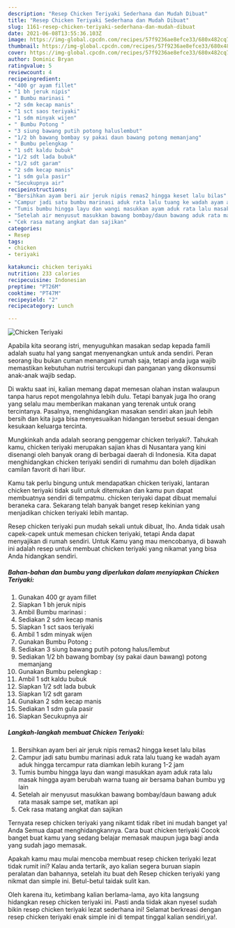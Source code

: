 ```yaml
---
description: "Resep Chicken Teriyaki Sederhana dan Mudah Dibuat"
title: "Resep Chicken Teriyaki Sederhana dan Mudah Dibuat"
slug: 1161-resep-chicken-teriyaki-sederhana-dan-mudah-dibuat
date: 2021-06-08T13:55:36.103Z
image: https://img-global.cpcdn.com/recipes/57f9236ae8efce33/680x482cq70/chicken-teriyaki-foto-resep-utama.jpg
thumbnail: https://img-global.cpcdn.com/recipes/57f9236ae8efce33/680x482cq70/chicken-teriyaki-foto-resep-utama.jpg
cover: https://img-global.cpcdn.com/recipes/57f9236ae8efce33/680x482cq70/chicken-teriyaki-foto-resep-utama.jpg
author: Dominic Bryan
ratingvalue: 5
reviewcount: 4
recipeingredient:
- "400 gr ayam fillet"
- "1 bh jeruk nipis"
- " Bumbu marinasi "
- "2 sdm kecap manis"
- "1 sct saos teriyaki"
- "1 sdm minyak wijen"
- " Bumbu Potong "
- "3 siung bawang putih potong haluslembut"
- "1/2 bh bawang bombay sy pakai daun bawang potong memanjang"
- " Bumbu pelengkap "
- "1 sdt kaldu bubuk"
- "1/2 sdt lada bubuk"
- "1/2 sdt garam"
- "2 sdm kecap manis"
- "1 sdm gula pasir"
- "Secukupnya air"
recipeinstructions:
- "Bersihkan ayam beri air jeruk nipis remas2 hingga keset lalu bilas"
- "Campur jadi satu bumbu marinasi aduk rata lalu tuang ke wadah ayam aduk hingga tercampur rata diamkan lebih kurang 1-2 jam"
- "Tumis bumbu hingga layu dan wangi masukkan ayam aduk rata lalu masak hingga ayam berubah warna tuang air bersama bahan bumbu yg lain"
- "Setelah air menyusut masukkan bawang bombay/daun bawang aduk rata masak sampe set, matikan api"
- "Cek rasa matang angkat dan sajikan"
categories:
- Resep
tags:
- chicken
- teriyaki

katakunci: chicken teriyaki 
nutrition: 233 calories
recipecuisine: Indonesian
preptime: "PT26M"
cooktime: "PT47M"
recipeyield: "2"
recipecategory: Lunch

---
```



![Chicken Teriyaki](https://img-global.cpcdn.com/recipes/57f9236ae8efce33/680x482cq70/chicken-teriyaki-foto-resep-utama.jpg)

Apabila kita seorang istri, menyuguhkan masakan sedap kepada famili adalah suatu hal yang sangat menyenangkan untuk anda sendiri. Peran seorang ibu bukan cuman menangani rumah saja, tetapi anda juga wajib memastikan kebutuhan nutrisi tercukupi dan panganan yang dikonsumsi anak-anak wajib sedap.

Di waktu  saat ini, kalian memang dapat memesan olahan instan walaupun tanpa harus repot mengolahnya lebih dulu. Tetapi banyak juga lho orang yang selalu mau memberikan makanan yang terenak untuk orang tercintanya. Pasalnya, menghidangkan masakan sendiri akan jauh lebih bersih dan kita juga bisa menyesuaikan hidangan tersebut sesuai dengan kesukaan keluarga tercinta. 



Mungkinkah anda adalah seorang penggemar chicken teriyaki?. Tahukah kamu, chicken teriyaki merupakan sajian khas di Nusantara yang kini disenangi oleh banyak orang di berbagai daerah di Indonesia. Kita dapat menghidangkan chicken teriyaki sendiri di rumahmu dan boleh dijadikan camilan favorit di hari libur.

Kamu tak perlu bingung untuk mendapatkan chicken teriyaki, lantaran chicken teriyaki tidak sulit untuk ditemukan dan kamu pun dapat membuatnya sendiri di tempatmu. chicken teriyaki dapat dibuat memalui beraneka cara. Sekarang telah banyak banget resep kekinian yang menjadikan chicken teriyaki lebih mantap.

Resep chicken teriyaki pun mudah sekali untuk dibuat, lho. Anda tidak usah capek-capek untuk memesan chicken teriyaki, tetapi Anda dapat menyajikan di rumah sendiri. Untuk Kamu yang mau mencobanya, di bawah ini adalah resep untuk membuat chicken teriyaki yang nikamat yang bisa Anda hidangkan sendiri.

<!--inarticleads1-->

##### Bahan-bahan dan bumbu yang diperlukan dalam menyiapkan Chicken Teriyaki:

1. Gunakan 400 gr ayam fillet
1. Siapkan 1 bh jeruk nipis
1. Ambil  Bumbu marinasi :
1. Sediakan 2 sdm kecap manis
1. Siapkan 1 sct saos teriyaki
1. Ambil 1 sdm minyak wijen
1. Gunakan  Bumbu Potong :
1. Sediakan 3 siung bawang putih potong halus/lembut
1. Sediakan 1/2 bh bawang bombay (sy pakai daun bawang) potong memanjang
1. Gunakan  Bumbu pelengkap :
1. Ambil 1 sdt kaldu bubuk
1. Siapkan 1/2 sdt lada bubuk
1. Siapkan 1/2 sdt garam
1. Gunakan 2 sdm kecap manis
1. Sediakan 1 sdm gula pasir
1. Siapkan Secukupnya air




<!--inarticleads2-->

##### Langkah-langkah membuat Chicken Teriyaki:

1. Bersihkan ayam beri air jeruk nipis remas2 hingga keset lalu bilas
1. Campur jadi satu bumbu marinasi aduk rata lalu tuang ke wadah ayam aduk hingga tercampur rata diamkan lebih kurang 1-2 jam
1. Tumis bumbu hingga layu dan wangi masukkan ayam aduk rata lalu masak hingga ayam berubah warna tuang air bersama bahan bumbu yg lain
1. Setelah air menyusut masukkan bawang bombay/daun bawang aduk rata masak sampe set, matikan api
1. Cek rasa matang angkat dan sajikan




Ternyata resep chicken teriyaki yang nikamt tidak ribet ini mudah banget ya! Anda Semua dapat menghidangkannya. Cara buat chicken teriyaki Cocok banget buat kamu yang sedang belajar memasak maupun juga bagi anda yang sudah jago memasak.

Apakah kamu mau mulai mencoba membuat resep chicken teriyaki lezat tidak rumit ini? Kalau anda tertarik, ayo kalian segera buruan siapin peralatan dan bahannya, setelah itu buat deh Resep chicken teriyaki yang nikmat dan simple ini. Betul-betul taidak sulit kan. 

Oleh karena itu, ketimbang kalian berlama-lama, ayo kita langsung hidangkan resep chicken teriyaki ini. Pasti anda tiidak akan nyesel sudah bikin resep chicken teriyaki lezat sederhana ini! Selamat berkreasi dengan resep chicken teriyaki enak simple ini di tempat tinggal kalian sendiri,ya!.

